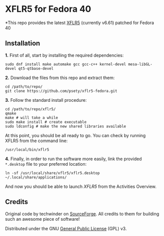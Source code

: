 # XFLR5 for Fedora 40

*This repo provides the latest [XFLR5](http://www.xflr5.tech/xflr5.htm) (currently v6.61) patched for Fedora 40

## Installation

**1.** First of all, start by installing the required dependencies:
```
sudo dnf install make automake gcc gcc-c++ kernel-devel mesa-libGL-devel qt5-qtbase-devel
```

**2.** Download the files from this repo and extract them:
```
cd /path/to/repo/
git clone https://github.com/psety/xflr5-fedora.git
```

**3.** Follow the standard install procedure:
```
cd /path/to/repo/xflr5/
qmake
make # will take a while
sudo make install # create executable
sudo ldconfig # make the new shared libraries available
```

At this point, you should be all ready to go. You can check by running XFLR5 from the command line:
```
/usr/local/bin/xflr5
```

**4.** Finally, in order to run the software more easily, link the provided `*.desktop` file to your preferred location:
```
ln -sf /usr/local/share/xflr5/xflr5.desktop ~/.local/share/applications/
```
And now you should be able to launch *XFLR5* from the Activities Overview.

## Credits

Original code by techwinder on [SourceForge](https://sourceforge.net/projects/xflr5/). All credits to them for building such an awesome piece of software!

Distributed under the GNU [General Public License](https://www.gnu.org/licenses/gpl.html) (GPL) v3.
